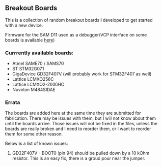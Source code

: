 ## Breakout Boards

This is a collection of random breakout boards I developed to get started with a new device.

Firmware for the SAM D11 used as a debugger/VCP interface on some boards is available [here](https://github.com/ataradov/free-dap))

### Currrently available boards:

* Atmel SAME70 / SAMS70
* ST STM32G071
* GigaDevice GD32F407V (will probably work for STM32F407 as well)
* Lattice LCMXO256C
* Lattice LCMXO2-2000HC
* Nuvoton M484SIDAE

### Errata

The boards are added here at the same time they are submitted for fabrication. There may be issues with them,
but I will not know about them until the boards arrive. Those issues will not be fixed in the files, unless
the boards are really broken and I need to reorder them, or I want to reorder them for some other reason.

Below is a list of known issues:
1. GD32F407V - BOOT0 (pin 94) should be pulled down by a 10 kOhm resistor. This is an easy fix, there is a groud pour near the jumper.



